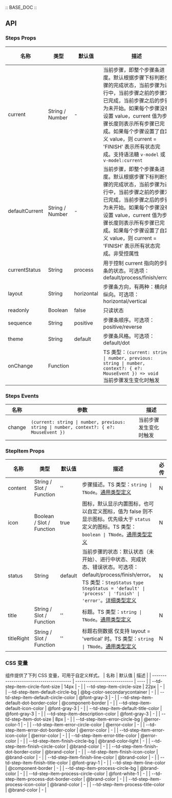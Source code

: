 :: BASE_DOC ::

## API

### Steps Props

名称 | 类型 | 默认值 | 描述 | 必传
-- | -- | -- | -- | --
current | String / Number | - | 当前步骤，即整个步骤条进度。默认根据步骤下标判断步骤的完成状态，当前步骤为进行中，当前步骤之前的步骤为已完成，当前步骤之后的步骤为未开始。如果每个步骤没有设置 value，current 值为步骤长度则表示所有步骤已完成。如果每个步骤设置了自定义 value，则 current = 'FINISH' 表示所有状态完成。支持语法糖 `v-model` 或 `v-model:current` | N
defaultCurrent | String / Number | - | 当前步骤，即整个步骤条进度。默认根据步骤下标判断步骤的完成状态，当前步骤为进行中，当前步骤之前的步骤为已完成，当前步骤之后的步骤为未开始。如果每个步骤没有设置 value，current 值为步骤长度则表示所有步骤已完成。如果每个步骤设置了自定义 value，则 current = 'FINISH' 表示所有状态完成。非受控属性 | N
currentStatus | String | process | 用于控制 current 指向的步骤条的状态。可选项：default/process/finish/error | N
layout | String | horizontal | 步骤条方向，有两种：横向和纵向。可选项：horizontal/vertical | N
readonly | Boolean | false | 只读状态 | N
sequence | String | positive | 步骤条顺序。可选项：positive/reverse | N
theme | String | default | 步骤条风格。可选项：default/dot | N
onChange | Function |  | TS 类型：`(current: string \| number, previous: string \| number, context?: { e?: MouseEvent }) => void`<br/>当前步骤发生变化时触发 | N

### Steps Events

名称 | 参数 | 描述
-- | -- | --
change | `(current: string \| number, previous: string \| number, context?: { e?: MouseEvent })` | 当前步骤发生变化时触发


### StepItem Props

名称 | 类型 | 默认值 | 描述 | 必传
-- | -- | -- | -- | --
content | String / Slot / Function | '' | 步骤描述。TS 类型：`string \| TNode`。[通用类型定义](https://github.com/Tencent/tdesign-mobile-vue/blob/develop/src/common.ts) | N
icon | Boolean / Slot / Function | true | 图标，默认显示内置图标，也可以自定义图标，值为 false 则不显示图标。优先级大于 `status` 定义的图标。TS 类型：`boolean \| TNode`。[通用类型定义](https://github.com/Tencent/tdesign-mobile-vue/blob/develop/src/common.ts) | N
status | String | default | 当前步骤的状态：默认状态（未开始）、进行中状态、完成状态、错误状态。可选项：default/process/finish/error。TS 类型：`StepStatus` `type StepStatus = 'default' \| 'process' \| 'finish' \| 'error'`。[详细类型定义](https://github.com/Tencent/tdesign-mobile-vue/tree/develop/src/steps/type.ts) | N
title | String / Slot / Function | '' | 标题。TS 类型：`string \| TNode`。[通用类型定义](https://github.com/Tencent/tdesign-mobile-vue/blob/develop/src/common.ts) | N
titleRight | String / Slot / Function | '' | 标题右侧数据 仅支持 layout = 'vertical' 时。TS 类型：`string \| TNode`。[通用类型定义](https://github.com/Tencent/tdesign-mobile-vue/blob/develop/src/common.ts) | N

### CSS 变量

组件提供了下列 CSS 变量，可用于自定义样式。
| 名称                                    | 默认值                       | 描述 |
| --------------------------------------- | ---------------------------- | ---- |
| --td-step-item-circle-font-size         | 14px                         | -    |
| --td-step-item-circle-size              | 22px                         | -    |
| --td-step-item-default-circle-bg        | @bg-color-secondarycontainer | -    |
| --td-step-item-default-circle-color     | @font-gray-3                 | -    |
| --td-step-item-default-dot-border-color | @component-border            | -    |
| --td-step-item-default-icon-color       | @font-gray-3                 | -    |
| --td-step-item-default-title-color      | @font-gray-3                 | -    |
| --td-step-item-description-color        | @font-gray-3                 | -    |
| --td-step-item-dot-size                 | 8px                          | -    |
| --td-step-item-error-circle-bg          | @error-color-1               | -    |
| --td-step-item-error-circle-color       | @error-color                 | -    |
| --td-step-item-error-dot-border-color   | @error-color                 | -    |
| --td-step-item-error-icon-color         | @error-color                 | -    |
| --td-step-item-error-title-color        | @error-color                 | -    |
| --td-step-item-finish-circle-bg         | @brand-color-light           | -    |
| --td-step-item-finish-circle-color      | @brand-color                 | -    |
| --td-step-item-finish-dot-border-color  | @brand-color                 | -    |
| --td-step-item-finish-icon-color        | @brand-color                 | -    |
| --td-step-item-finish-line-color        | @brand-color                 | -    |
| --td-step-item-finish-title-color       | @font-gray-1                 | -    |
| --td-step-item-line-color               | @component-border            | -    |
| --td-step-item-process-circle-bg        | @brand-color                 | -    |
| --td-step-item-process-circle-color     | @font-white-1                | -    |
| --td-step-item-process-dot-border-color | @brand-color                 | -    |
| --td-step-item-process-icon-color       | @brand-color                 | -    |
| --td-step-item-process-title-color      | @brand-color                 | -    |